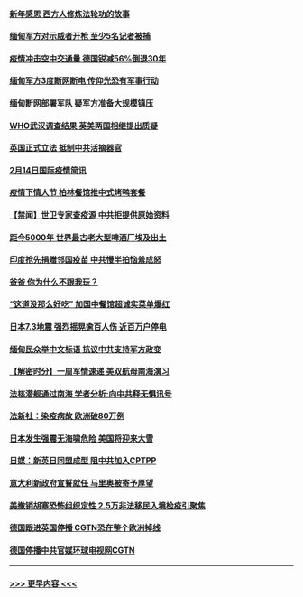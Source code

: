#### [新年感恩 西方人修炼法轮功的故事](../pages/prog202/a103054522.md?t=02151501) 
#### [缅甸军方对示威者开枪 至少5名记者被捕](../pages/prog202/a103054463.md?t=02151501) 
#### [疫情冲击空中交通量 德国锐减56%倒退30年](../pages/prog202/a103054457.md?t=02151501) 
#### [缅甸军方3度断网断电 传仰光恐有军事行动](../pages/prog202/a103054432.md?t=02151501) 
#### [缅甸断网部署军队 疑军方准备大规模镇压](../pages/prog202/a103054424.md?t=02151501) 
#### [WHO武汉调查结果 英美两国相继提出质疑](../pages/prog202/a103054380.md?t=02151501) 
#### [英国正式立法 抵制中共活摘器官](../pages/prog202/a103054360.md?t=02151501) 
#### [2月14日国际疫情简讯](../pages/prog202/a103054294.md?t=02151501) 
#### [疫情下情人节 柏林餐馆推中式烤鸭套餐](../pages/prog202/a103054298.md?t=02151501) 
#### [【禁闻】世卫专家查疫源 中共拒提供原始资料](../pages/prog202/a103054285.md?t=02151501) 
#### [距今5000年 世界最古老大型啤酒厂埃及出土](../pages/prog202/a103054240.md?t=02151501) 
#### [印度抢先捐赠邻国疫苗 中共慢半拍恼羞成怒](../pages/prog202/a103054165.md?t=02151501) 
#### [爸爸 你为什么不跟我玩？](../pages/prog202/a103054158.md?t=02151501) 
#### [“这道没那么好吃” 加国中餐馆超诚实菜单爆红](../pages/prog202/a103054133.md?t=02151501) 
#### [日本7.3地震 强烈摇晃逾百人伤 近百万户停电](../pages/prog202/a103053408.md?t=02151501) 
#### [缅甸民众举中文标语 抗议中共支持军方政变](../pages/prog202/a103054049.md?t=02151501) 
#### [【解密时分】一周军情速递 美双航母南海演习](../pages/prog202/a103054079.md?t=02151501) 
#### [法核潜舰通过南海 学者分析:向中共释无惧讯号](../pages/prog202/a103054051.md?t=02151501) 
#### [法新社：染疫病故 欧洲破80万例](../pages/prog202/a103054037.md?t=02151501) 
#### [日本发生强震无海啸危险 美国将迎来大雪](../pages/prog202/a103053916.md?t=02151501) 
#### [日媒：新英日同盟成型 阻中共加入CPTPP](../pages/prog202/a103053868.md?t=02151501) 
#### [意大利新政府宣誓就任 马里奥被寄予厚望](../pages/prog202/a103053894.md?t=02151501) 
#### [美撤销胡塞恐怖组织定性 2.5万非法移民入境检疫引聚焦](../pages/prog202/a103053880.md?t=02151501) 
#### [德国跟进英国停播 CGTN恐在整个欧洲掉线](../pages/prog202/a103053820.md?t=02151501) 
#### [德国停播中共官媒环球电视网CGTN](../pages/prog202/a103053742.md?t=02151501) 

----
#### [ >>> 更早内容 <<< ](../indexes/prog202-earlier.md)
